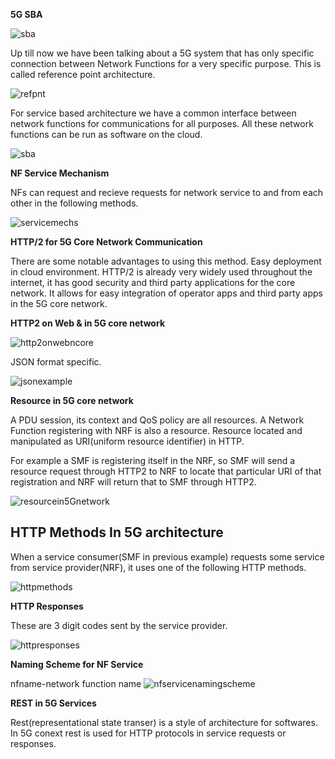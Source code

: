 **5G SBA**

![sba](https://github.com/user-attachments/assets/e4d380a5-bab9-4be0-9c7a-87079d38db53)

Up till now we have been talking about a 5G system that has only specific connection between Network Functions for a very specific purpose.
This is called reference point architecture.

![refpnt](https://github.com/user-attachments/assets/0dd7636f-029d-4b11-bd8a-e9f00f9e0328)

For service based architecture we have a common interface between network functions for communications for all purposes.
All these network functions can be run as software on the cloud.

![sba](https://github.com/user-attachments/assets/6a9673d7-808e-4435-beb6-3c1925ada31a)

**NF Service Mechanism**

NFs can request and recieve requests for network service to and from each other in the following methods.

![servicemechs](https://github.com/user-attachments/assets/699542da-5963-4f42-9949-9c71c0a89cdd)

**HTTP/2 for 5G Core Network Communication**

There are some notable advantages to using this method.
Easy deployment in cloud environment.
HTTP/2 is already very widely used throughout the internet, it has good security and third party applications for the core network.
It allows for easy integration of operator apps and third party apps in the 5G core network.

**HTTP2 on Web & in 5G core network**

![http2onwebncore](https://github.com/user-attachments/assets/bf7550c8-5130-497d-8efa-044466dcb2f2)

JSON format specific.

![jsonexample](https://github.com/user-attachments/assets/57a47462-11ab-4a47-901d-f961ae953093)

**Resource in 5G core network**

A PDU session, its context and QoS policy are all resources.
A Network Function registering with NRF is also a resource.
Resource located and manipulated as URI(uniform resource identifier) in HTTP.

For example a SMF is registering itself in the NRF, so SMF will send a resource request through HTTP2 to NRF to locate that particular URI of that registration and NRF will return that to SMF through HTTP2.

![resourcein5Gnetwork](https://github.com/user-attachments/assets/053181e1-f7bf-4ecd-bd37-63aa6005b7b7)

## HTTP Methods In 5G architecture

When a service consumer(SMF in previous example) requests some service from service provider(NRF), it uses one of the following HTTP methods.

![httpmethods](https://github.com/user-attachments/assets/bcb6234f-2c78-4d77-9b51-8ab162d3a22d)

**HTTP Responses**

These are 3 digit codes sent by the service provider.

![httpresponses](https://github.com/user-attachments/assets/f80ac3ab-f152-40a6-b0c3-c6e7fe985f84)

**Naming Scheme for NF Service**

nfname-network function name
![nfservicenamingscheme](https://github.com/user-attachments/assets/f1ae615e-b210-4623-9f0d-ff02b3f2cb2a)

**REST in 5G Services**

Rest(representational state transer) is a style of architecture for softwares. In 5G conext rest is used for HTTP protocols in service requests or responses.










